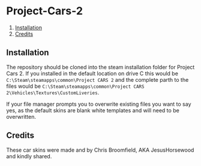 # Project-Cars-2
1. [Installation](#installation)  
2. [Credits](#credits)  
## Installation
The repository should be cloned into the steam installation folder for Project Cars 2. If you installed in the default location on drive C this would be `C:\Steam\steamapps\common\Project CARS 2` and the complete parth to the files would be `C:\Steam\steamapps\common\Project CARS 2\Vehicles\Textures\CustomLiveries`.

If your file manager prompts you to overwrite existing files you want to say yes, as the default skins are blank white templates and will need to be overwritten. 
## Credits
These car skins were made and by Chris Broomfield, AKA JesusHorsewood and kindly shared.
